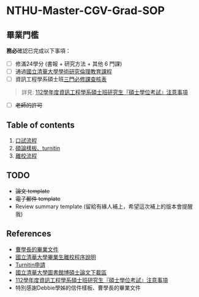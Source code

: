 # NTHU-Master-CGV-Grad-SOP

## 畢業門檻

**務必**確認已完成以下事項：
- [ ] 修滿24學分 (書報 + 研究方法 + 其他 6 門課)
- [ ] 通過[國立清華大學學術研究倫理教育課程](https://web.ee.nthu.edu.tw/p/405-1175-93282,c529.php?Lang=zh-tw)
- [ ] 資訊工程學系碩士班[三門必修課查核表](https://dcs.site.nthu.edu.tw/var/file/174/1174/img/RequiredCoursesChecklist(ThreeCourses)_111.docx)
> 詳見: [112學年度資訊工程學系碩士班研究生『碩士學位考試』注意事項](https://dcs.site.nthu.edu.tw/p/404-1174-184424.php)
- [ ] ~~老師的許可~~

## Table of contents

1. [口試流程](./doc/oral.md)
2. [碩論樣板、turnitin](./doc/overleaf_template.md)
3. [離校流程](./doc/leave.md)

## TODO

- ~~論文 template~~
- ~~電子郵件 template~~
- Review summary template (留給有緣人補上，希望這次補上的版本會提醒我)

## References

- [曹學長的畢業文件](https://github.com/acebenson0704/NTHU-Master-SOP/blob/main/README.md)
- [國立清華大學畢業生離校程序說明](https://registra.site.nthu.edu.tw/var/file/211/1211/img/75/master_08.pdf)
- [Turnitin申請](https://learning.site.nthu.edu.tw/p/412-1319-6168.php?Lang=zh-tw)
- [國立清華大學圖書館博碩士論文下載區](https://www.lib.nthu.edu.tw/ETD/downloads/downloads.htm)
- [112學年度資訊工程學系碩士班研究生『碩士學位考試』注意事項](https://dcs.site.nthu.edu.tw/p/404-1174-184424.php)
- 特別感謝Debbie學姊的信件樣板、曹學長的畢業文件